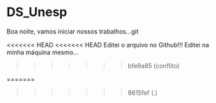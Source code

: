 # DS_Unesp

Boa noite, vamos iniciar nossos trabalhos...git 

<<<<<<< HEAD
<<<<<<< HEAD
Editei o arquivo no Github!!!
Editei na minha máquina mesmo...
>>>>>>> bfe9a85 (conflito)

=======
>>>>>>> 8615fef (.)
